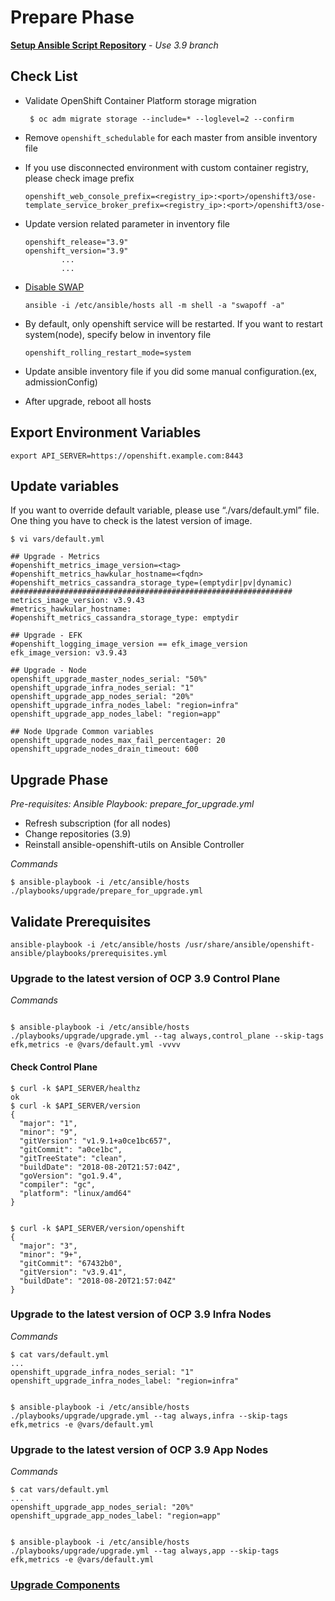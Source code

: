 # Prepare Phase

**[Setup Ansible Script Repository](../how-to-use.md)** - *Use 3.9 branch*

## Check List
- Validate OpenShift Container Platform storage migration
  ```
   $ oc adm migrate storage --include=* --loglevel=2 --confirm 
  ```

- Remove `openshift_schedulable` for each master from ansible inventory file

- If you use disconnected environment with custom container registry, please check image prefix
  ```
  openshift_web_console_prefix=<registry_ip>:<port>/openshift3/ose-
  template_service_broker_prefix=<registry_ip>:<port>/openshift3/ose-
  ```

- Update version related parameter in inventory file 
 
  ```
  openshift_release="3.9"
  openshift_version="3.9"
          ...
          ...
  ```
- [Disable SWAP](https://docs.openshift.com/container-platform/3.9/admin_guide/overcommit.html#disabling-swap-memory)
  ```
  ansible -i /etc/ansible/hosts all -m shell -a "swapoff -a"
  ```

- By default, only openshift service will be restarted. If you want to restart system(node), specify below in inventory file
  ```
  openshift_rolling_restart_mode=system
  ``` 

- Update ansible inventory file if you did some manual configuration.(ex, admissionConfig)

- After upgrade, reboot all hosts

## Export Environment Variables
```
export API_SERVER=https://openshift.example.com:8443
```

## Update variables
If you want to override default variable, please use “./vars/default.yml” file. One thing you have to check is the latest version of image.
```
$ vi vars/default.yml

## Upgrade - Metrics
#openshift_metrics_image_version=<tag> 
#openshift_metrics_hawkular_hostname=<fqdn> 
#openshift_metrics_cassandra_storage_type=(emptydir|pv|dynamic) 
###############################################################
metrics_image_version: v3.9.43
#metrics_hawkular_hostname:
#openshift_metrics_cassandra_storage_type: emptydir

## Upgrade - EFK
#openshift_logging_image_version == efk_image_version
efk_image_version: v3.9.43 

## Upgrade - Node
openshift_upgrade_master_nodes_serial: "50%" 
openshift_upgrade_infra_nodes_serial: "1" 
openshift_upgrade_app_nodes_serial: "20%" 
openshift_upgrade_infra_nodes_label: "region=infra"
openshift_upgrade_app_nodes_label: "region=app"

## Node Upgrade Common variables
openshift_upgrade_nodes_max_fail_percentager: 20 
openshift_upgrade_nodes_drain_timeout: 600

```

## Upgrade Phase 

*Pre-requisites: Ansible Playbook: prepare_for_upgrade.yml*
- Refresh subscription (for all nodes)
- Change repositories (3.9)
- Reinstall ansible-openshift-utils on Ansible Controller

*Commands*
```
$ ansible-playbook -i /etc/ansible/hosts ./playbooks/upgrade/prepare_for_upgrade.yml 
```

## Validate Prerequisites 
```
ansible-playbook -i /etc/ansible/hosts /usr/share/ansible/openshift-ansible/playbooks/prerequisites.yml
```

### Upgrade to the latest version of OCP 3.9 Control Plane
*Commands*
```

$ ansible-playbook -i /etc/ansible/hosts ./playbooks/upgrade/upgrade.yml --tag always,control_plane --skip-tags efk,metrics -e @vars/default.yml -vvvv
```

#### Check Control Plane
```
$ curl -k $API_SERVER/healthz
ok
$ curl -k $API_SERVER/version
{
  "major": "1",
  "minor": "9",
  "gitVersion": "v1.9.1+a0ce1bc657",
  "gitCommit": "a0ce1bc",
  "gitTreeState": "clean",
  "buildDate": "2018-08-20T21:57:04Z",
  "goVersion": "go1.9.4",
  "compiler": "gc",
  "platform": "linux/amd64"
}


$ curl -k $API_SERVER/version/openshift
{
  "major": "3",
  "minor": "9+",
  "gitCommit": "67432b0",
  "gitVersion": "v3.9.41",
  "buildDate": "2018-08-20T21:57:04Z"
}

```

### Upgrade to the latest version of OCP 3.9 Infra Nodes 
*Commands*
```
$ cat vars/default.yml
...
openshift_upgrade_infra_nodes_serial: "1" 
openshift_upgrade_infra_nodes_label: "region=infra"


$ ansible-playbook -i /etc/ansible/hosts ./playbooks/upgrade/upgrade.yml --tag always,infra --skip-tags efk,metrics -e @vars/default.yml 
```

### Upgrade to the latest version of OCP 3.9 App Nodes
*Commands*
```
$ cat vars/default.yml
...
openshift_upgrade_app_nodes_serial: "20%" 
openshift_upgrade_app_nodes_label: "region=app"


$ ansible-playbook -i /etc/ansible/hosts ./playbooks/upgrade/upgrade.yml --tag always,app --skip-tags efk,metrics -e @vars/default.yml

```

### [Upgrade Components](./upgrade-components.md)


